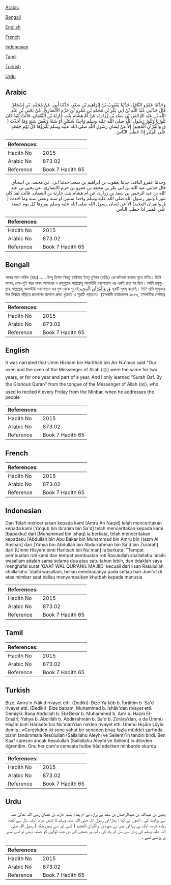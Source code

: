 [Arabic](#arabic)

[Bengali](#bengali)

[English](#english)

[French](#french)

[Indonesian](#indonesian)

[Tamil](#tamil)

[Turkish](#turkish)

[Urdu](#urdu)

## Arabic


<div dir="rtl" lang="ar" style={{fontSize:'larger',backgroundColor:'#f8f9fa',padding:20}}>
وَحَدَّثَنَا عَمْرٌو النَّاقِدُ، حَدَّثَنَا يَعْقُوبُ بْنُ إِبْرَاهِيمَ بْنِ سَعْدٍ، حَدَّثَنَا أَبِي، عَنْ مُحَمَّدِ، بْنِ إِسْحَاقَ قَالَ حَدَّثَنِي عَبْدُ اللَّهِ بْنُ أَبِي بَكْرِ بْنِ مُحَمَّدِ بْنِ عَمْرِو بْنِ حَزْمٍ الأَنْصَارِيُّ، عَنْ يَحْيَى بْنِ عَبْدِ اللَّهِ بْنِ عَبْدِ الرَّحْمَنِ بْنِ سَعْدِ بْنِ زُرَارَةَ، عَنْ أُمِّ هِشَامٍ بِنْتِ حَارِثَةَ بْنِ النُّعْمَانِ، قَالَتْ لَقَدْ كَانَ تَنُّورُنَا وَتَنُّورُ رَسُولِ اللَّهِ صلى الله عليه وسلم وَاحِدًا سَنَتَيْنِ أَوْ سَنَةً وَبَعْضَ سَنَةٍ وَمَا أَخَذْتُ ‏(‏ ق وَالْقُرْآنِ الْمَجِيدِ‏)‏ إِلاَّ عَنْ لِسَانِ رَسُولِ اللَّهِ صلى الله عليه وسلم يَقْرَؤُهَا كُلَّ يَوْمِ جُمُعَةٍ عَلَى الْمِنْبَرِ إِذَا خَطَبَ النَّاسَ ‏.‏
</div>
<div style={{backgroundColor:'#f8f9fa',padding:20, marginBottom: 10}}><table> <thead> <tr> <th>References:</th> <th></th> </tr> </thead> <tbody><tr><td>Hadith No</td><td>2015</td></tr><tr><td>Arabic No</td><td>873.02</td></tr><tr><td>Reference</td><td>Book 7 Hadith 65</td></tr></tbody></table></div>


<div dir="rtl" lang="ar" style={{fontSize:'larger',backgroundColor:'#f8f9fa',padding:20}}>
وحدثنا عمرو الناقد، حدثنا يعقوب بن ابراهيم بن سعد، حدثنا ابي، عن محمد، بن اسحاق قال حدثني عبد الله بن ابي بكر بن محمد بن عمرو بن حزم الانصاري، عن يحيى بن عبد الله بن عبد الرحمن بن سعد بن زرارة، عن ام هشام بنت حارثة بن النعمان، قالت لقد كان تنورنا وتنور رسول الله صلى الله عليه وسلم واحدا سنتين او سنة وبعض سنة وما اخذت ( ق والقران المجيد) الا عن لسان رسول الله صلى الله عليه وسلم يقروها كل يوم جمعة على المنبر اذا خطب الناس
</div>
<div style={{backgroundColor:'#f8f9fa',padding:20, marginBottom: 10}}><table> <thead> <tr> <th>References:</th> <th></th> </tr> </thead> <tbody><tr><td>Hadith No</td><td>2015</td></tr><tr><td>Arabic No</td><td>873.02</td></tr><tr><td>Reference</td><td>Book 7 Hadith 65</td></tr></tbody></table></div>

## Bengali


<div dir="ltr" lang="bn" style={{fontSize:'larger',backgroundColor:'#f8f9fa',padding:20}}>
আমর আন নাকিদ (রহঃ) ..... উম্মু হিশাম বিনতু হারিসাহ ইবনু নু'মান (রাযিঃ) এর জনৈকা কন্যার সূত্রে বর্ণিত। তিনি বলেন, দেড়-দুই বছর যাবৎ আমাদের ও রসূলুল্লাহ সাল্লাল্লাহু আলাইহি ওয়াসাল্লাম এর একই রান্না ঘর ছিল। আমি রসূলুল্লাহ সাল্লাল্লাহু আলাইহি ওয়াসাল্লাম এর মুখ থেকে শুনেইق وَالْقُرْآنِ الْمَجِيدِ‏ সূরাটি মুখস্থ করেছি। তিনি প্রতি জুমুআর দিন মিম্বারে দাঁড়িয়ে জনগণের উদ্দেশে প্রদত্ত খুতবায় এ সূরাটি পড়তেন। (ইসলামী ফাউন্ডেশন ১৮৮৫, ইসলামীক সেন্টার)
</div>
<div style={{backgroundColor:'#f8f9fa',padding:20, marginBottom: 10}}><table> <thead> <tr> <th>References:</th> <th></th> </tr> </thead> <tbody><tr><td>Hadith No</td><td>2015</td></tr><tr><td>Arabic No</td><td>873.02</td></tr><tr><td>Reference</td><td>Book 7 Hadith 65</td></tr></tbody></table></div>

## English


<div dir="ltr" lang="en" style={{fontSize:'larger',backgroundColor:'#f8f9fa',padding:20}}>
It was narrated that Umm Hisham bin Harithah bin An-Nu'man said:"Our oven and the oven of the Messenger of Allah (ﷺ) were the same for two years, or for one year and part of a year. And I only learned "Surah Qaf. By the Glorious Quran" from the tongue of the Messenger of Allah (ﷺ), who used to recited it every Friday from the Minbar, when he addresses the people
</div>
<div style={{backgroundColor:'#f8f9fa',padding:20, marginBottom: 10}}><table> <thead> <tr> <th>References:</th> <th></th> </tr> </thead> <tbody><tr><td>Hadith No</td><td>2015</td></tr><tr><td>Arabic No</td><td>873.02</td></tr><tr><td>Reference</td><td>Book 7 Hadith 65</td></tr></tbody></table></div>

## French


<div dir="ltr" lang="fr" style={{fontSize:'larger',backgroundColor:'#f8f9fa',padding:20}}>

</div>
<div style={{backgroundColor:'#f8f9fa',padding:20, marginBottom: 10}}><table> <thead> <tr> <th>References:</th> <th></th> </tr> </thead> <tbody><tr><td>Hadith No</td><td>2015</td></tr><tr><td>Arabic No</td><td>873.02</td></tr><tr><td>Reference</td><td>Book 7 Hadith 65</td></tr></tbody></table></div>

## Indonesian


<div dir="ltr" lang="id" style={{fontSize:'larger',backgroundColor:'#f8f9fa',padding:20}}>
Dan Telah menceritakan kepada kami [Amru An Naqid] telah menceritakan kepada kami [Ya'qub bin Ibrahim bin Sa'd] telah menceritakan kepada kami [bapakku] dari [Muhammad bin Ishaq] ia berkata, telah menceritakan kepadaku [Abdullah bin Abu Bakar bin Muhammad bin Amru bin Hazm Al Anshari] dari [Yahya bin Abdullah bin Abdurrahman bin Sa'd bin Zurarah] dari [Ummi Hisyam binti Haritsah bin Nu'man] ia berkata, "Tempat pembuatan roti kami dan tempat pembuatan roti Rasulullah shallallahu 'alaihi wasallam adalah sama selama dua atau satu tahun lebih, dan tidaklah saya menghafal surat 'QAAF WAL QUR'ANIL MAJIID' kecuali dari lisan Rasulullah shallallahu 'alaihi wasallam, beliau membacanya pada setiap hari Jum'at di atas mimbar saat beliau menyampaikan khutbah kepada manusia
</div>
<div style={{backgroundColor:'#f8f9fa',padding:20, marginBottom: 10}}><table> <thead> <tr> <th>References:</th> <th></th> </tr> </thead> <tbody><tr><td>Hadith No</td><td>2015</td></tr><tr><td>Arabic No</td><td>873.02</td></tr><tr><td>Reference</td><td>Book 7 Hadith 65</td></tr></tbody></table></div>

## Tamil


<div dir="ltr" lang="ta" style={{fontSize:'larger',backgroundColor:'#f8f9fa',padding:20}}>

</div>
<div style={{backgroundColor:'#f8f9fa',padding:20, marginBottom: 10}}><table> <thead> <tr> <th>References:</th> <th></th> </tr> </thead> <tbody><tr><td>Hadith No</td><td>2015</td></tr><tr><td>Arabic No</td><td>873.02</td></tr><tr><td>Reference</td><td>Book 7 Hadith 65</td></tr></tbody></table></div>

## Turkish


<div dir="ltr" lang="tr" style={{fontSize:'larger',backgroundColor:'#f8f9fa',padding:20}}>
Bize, Amru'n-Nâkıd rivayet etti. (Dediki): Bize Ya'kûb b. İbrâhîm b. Sa'd rivayet etti. (Dediki): Bize babam, Muhammed b. İshâk'dan rivayet etti. Demişki: Bana Abdullah b. Ebî Bekir b. Muhammed b. Amr b. Hazm EI-Ensârî, Yahya b. Abdillâh b. Abdirrahmân b. Sa'd b. Zürâra'dan, o da Ümmü Hişâm binti Hârisete'bni Nu'mân'dan naklen rivayet etti. Ümmü Hişâm şöyle demiş : «Gerçekden iki sene yahut bir seneden biraz fazla müddet zarfında bizim tandırımızla Resûlullah (Sallallahu Aleyhi ve Sellem)'in tandırı birdi. Ben Kaaf sûresini ancak Resulullah (Sallallahu Aleyhi ve Sellem)'in dilinden öğrendim. Onu her cum'a cemaata hutbe îrâd ederken minberde okurdu
</div>
<div style={{backgroundColor:'#f8f9fa',padding:20, marginBottom: 10}}><table> <thead> <tr> <th>References:</th> <th></th> </tr> </thead> <tbody><tr><td>Hadith No</td><td>2015</td></tr><tr><td>Arabic No</td><td>873.02</td></tr><tr><td>Reference</td><td>Book 7 Hadith 65</td></tr></tbody></table></div>

## Urdu


<div dir="rtl" lang="ur" style={{fontSize:'larger',backgroundColor:'#f8f9fa',padding:20}}>
یحییٰ بن عبداللہ بن عبدالرحمان بن سعد نے زرارہ نے ام ہشام بنت حارثہ بن نعمان رضی اللہ تعالیٰ عنہ سے روایت کی ، انھوں نے کہا : ہمارا اور رسول اللہ صلی اللہ علیہ وسلم کا تندور دو یا ایک سال سے کچھ زیادہ عرصہ ایک ہی رہا اور میں نے سورہ ق ۚ وَالْقُرْ‌آنِ الْمَجِيدِ ( کسی اور سے نہیں بلکہ ) رسول اللہ صلی اللہ علیہ وسلم کی زبان سے سن کر یاد کی ، آپ ہر جمعے کے دن جب لوگوں کو خطبہ دیتے تو اسے منبر پر پڑھتے تھے ۔
</div>
<div style={{backgroundColor:'#f8f9fa',padding:20, marginBottom: 10}}><table> <thead> <tr> <th>References:</th> <th></th> </tr> </thead> <tbody><tr><td>Hadith No</td><td>2015</td></tr><tr><td>Arabic No</td><td>873.02</td></tr><tr><td>Reference</td><td>Book 7 Hadith 65</td></tr></tbody></table></div>